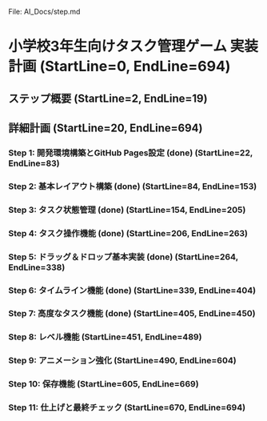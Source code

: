 File: AI_Docs/step.md
# 小学校3年生向けタスク管理ゲーム 実装計画 (StartLine=0, EndLine=694)
## ステップ概要 (StartLine=2, EndLine=19)
## 詳細計画 (StartLine=20, EndLine=694)
### Step 1: 開発環境構築とGitHub Pages設定 (done) (StartLine=22, EndLine=83)
### Step 2: 基本レイアウト構築 (done) (StartLine=84, EndLine=153)
### Step 3: タスク状態管理 (done) (StartLine=154, EndLine=205)
### Step 4: タスク操作機能 (done) (StartLine=206, EndLine=263)
### Step 5: ドラッグ＆ドロップ基本実装 (done) (StartLine=264, EndLine=338)
### Step 6: タイムライン機能 (done) (StartLine=339, EndLine=404)
### Step 7: 高度なタスク機能 (done) (StartLine=405, EndLine=450)
### Step 8: レベル機能 (StartLine=451, EndLine=489)
### Step 9: アニメーション強化 (StartLine=490, EndLine=604)
### Step 10: 保存機能 (StartLine=605, EndLine=669)
### Step 11: 仕上げと最終チェック (StartLine=670, EndLine=694)